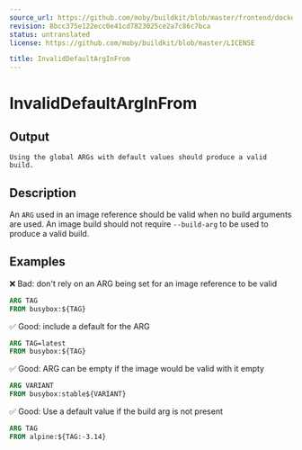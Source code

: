 ```yaml
---
source_url: https://github.com/moby/buildkit/blob/master/frontend/dockerfile/linter/docs/InvalidDefaultArgInFrom.md
revision: 8bcc375e122ecc0e41cd7823025ce2a7c86c7bca
status: untranslated
license: https://github.com/moby/buildkit/blob/master/LICENSE

title: InvalidDefaultArgInFrom
---
```


# InvalidDefaultArgInFrom

## Output

```text
Using the global ARGs with default values should produce a valid build.
```

## Description

An `ARG` used in an image reference should be valid when no build arguments are used. An image build should not require `--build-arg` to be used to produce a valid build.

## Examples

❌ Bad: don't rely on an ARG being set for an image reference to be valid

```dockerfile
ARG TAG
FROM busybox:${TAG}
```

✅ Good: include a default for the ARG

```dockerfile
ARG TAG=latest
FROM busybox:${TAG}
```

✅ Good: ARG can be empty if the image would be valid with it empty

```dockerfile
ARG VARIANT
FROM busybox:stable${VARIANT}
```

✅ Good: Use a default value if the build arg is not present

```dockerfile
ARG TAG
FROM alpine:${TAG:-3.14}
```
